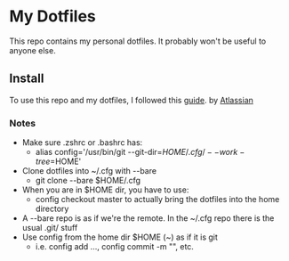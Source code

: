 # My Dotfiles
This repo contains my personal dotfiles. It probably won't be useful to anyone else.

## Install
To use this repo and my dotfiles, I followed this [guide](https://www.atlassian.com/git/tutorials/dotfiles).
by [Atlassian](https://atlassian.com)

### Notes
* Make sure .zshrc or .bashrc has:
  - alias config='/usr/bin/git --git-dir=$HOME/.cfg/ --work-tree=$HOME'
* Clone dotfiles into ~/.cfg with --bare
  - git clone --bare <git-repo-url> $HOME/.cfg
* When you are in $HOME dir, you have to use:
  - config checkout master
  to actually bring the dotfiles into the home directory
* A --bare repo is as if we're the remote. In the ~/.cfg repo there is the usual .git/ stuff
* Use config from the home dir $HOME (~) as if it is git
  - i.e. config add ..., config commit -m "", etc.
